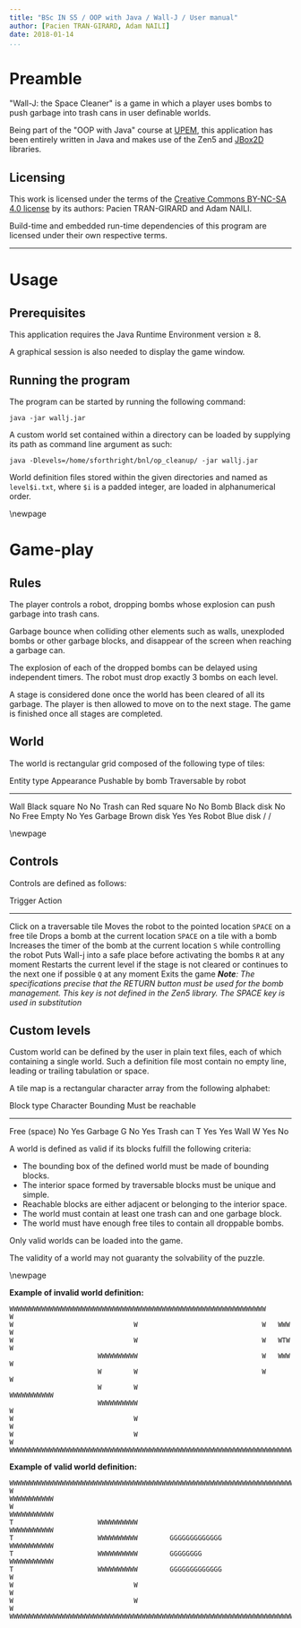 ```yaml
---
title: "BSc IN S5 / OOP with Java / Wall-J / User manual"
author: [Pacien TRAN-GIRARD, Adam NAILI]
date: 2018-01-14
...
```


# Preamble

"Wall-J: the Space Cleaner" is a game in which a player uses bombs to push garbage into trash cans in user definable
worlds.

Being part of the "OOP with Java" course at [UPEM](http://www.u-pem.fr/), this application has been entirely
written in Java and makes use of the Zen5 and [JBox2D](http://www.jbox2d.org/) libraries.

## Licensing

This work is licensed under the terms of the
[Creative Commons BY-NC-SA 4.0 license](https://creativecommons.org/licenses/by-nc-sa/4.0/) by its authors:
Pacien TRAN-GIRARD and Adam NAILI.

Build-time and embedded run-time dependencies of this program are licensed under their own respective terms.

---

# Usage

## Prerequisites

This application requires the Java Runtime Environment version $\geq$ 8.

A graphical session is also needed to display the game window.

## Running the program

The program can be started by running the following command:

    java -jar wallj.jar

A custom world set contained within a directory can be loaded by supplying its path as command line argument as such:

    java -Dlevels=/home/sforthright/bnl/op_cleanup/ -jar wallj.jar

World definition files stored within the given directories and named as `level$i.txt`, where `$i` is a padded integer,
are loaded in alphanumerical order.

\newpage

# Game-play

## Rules

The player controls a robot, dropping bombs whose explosion can push garbage into trash cans.

Garbage bounce when colliding other elements such as walls, unexploded bombs or other garbage blocks,
and disappear of the screen when reaching a garbage can.

The explosion of each of the dropped bombs can be delayed using independent timers.
The robot must drop exactly 3 bombs on each level.

A stage is considered done once the world has been cleared of all its garbage.
The player is then allowed to move on to the next stage.
The game is finished once all stages are completed.

## World

The world is rectangular grid composed of the following type of tiles:

Entity type Appearance   Pushable by bomb Traversable by robot
----------- ------------ ---------------- --------------------
Wall        Black square No               No
Trash can   Red square   No               No
Bomb        Black disk   No               No
Free        Empty        No               Yes
Garbage     Brown disk   Yes              Yes
Robot       Blue disk    /                /

\newpage

## Controls

Controls are defined as follows:

Trigger                                 Action
-------------------------------         -------------------------------------------------------
Click on a traversable tile             Moves the robot to the pointed location
`SPACE` on a free tile                  Drops a bomb at the current location
`SPACE` on a tile with a bomb           Increases the timer of the bomb at the current location
`S` while controlling the robot         Puts Wall-j into a safe place before activating the bombs
`R` at any moment                       Restarts the current level if the stage is not cleared or continues to the next one if possible
`Q` at any moment                       Exits the game
*__Note__: The specifications precise that the _RETURN_ button must be used for the bomb management. This key is not defined in the Zen5 library. 
The *SPACE* key is used in substitution*
## Custom levels

Custom world can be defined by the user in plain text files, each of which containing a single world.
Such a definition file most contain no empty line, leading or trailing tabulation or space.

A tile map is a rectangular character array from the following alphabet:

Block type  Character Bounding Must be reachable
----------  --------- -------- -----------------
Free        (space)   No       Yes
Garbage     G         No       Yes
Trash can   T         Yes      Yes
Wall        W         Yes      No

A world is defined as valid if its blocks fulfill the following criteria:

* The bounding box of the defined world must be made of bounding blocks.
* The interior space formed by traversable blocks must be unique and simple.
* Reachable blocks are either adjacent or belonging to the interior space.
* The world must contain at least one trash can and one garbage block.
* The world must have enough free tiles to contain all droppable bombs.

Only valid worlds can be loaded into the game.

The validity of a world may not guaranty the solvability of the puzzle.

\newpage

__Example of invalid world definition:__
```
WWWWWWWWWWWWWWWWWWWWWWWWWWWWWWWWWWWWWWWWWWWWWWWWWWWWWWWWWWWWWWWW         W
W                              W                               W   WWW   W
W                              W                               W   WTW   W
                      WWWWWWWWWW                               W   WWW   W
                      W        W                               W         W
                      W        W                               WWWWWWWWWWW
                      WWWWWWWWWW                                         W
W                              W                                         W
W                              W                                         W
WWWWWWWWWWWWWWWWWWWWWWWWWWWWWWWWWWWWWWWWWWWWWWWWWWWWWWWWWWWWWWWWWWWWWWWWWW
```

__Example of valid world definition:__
```
WWWWWWWWWWWWWWWWWWWWWWWWWWWWWWWWWWWWWWWWWWWWWWWWWWWWWWWWWWWWWWWWWWWWWWWWWW
W                                                              WWWWWWWWWWW
W                                                              WWWWWWWWWWW
T                     WWWWWWWWWW                               WWWWWWWWWWW
T                     WWWWWWWWWW        GGGGGGGGGGGGG          WWWWWWWWWWW
T                     WWWWWWWWWW        GGGGGGGG               WWWWWWWWWWW
T                     WWWWWWWWWW        GGGGGGGGGGGGG                    W
W                              W                                         W
W                              W                                         W
WWWWWWWWWWWWWWWWWWWWWWWWWWWWWWWWWWWWWWWWWWWWWWWWWWWWWWWWWWWWWWWWWWWWWWWWWW
```
